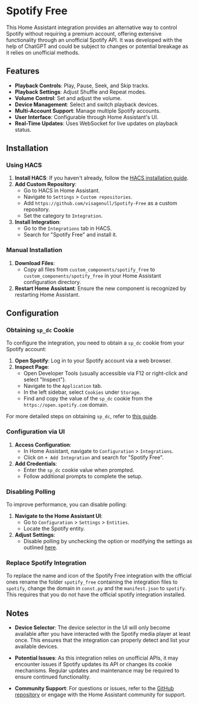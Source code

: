 # Spotify Free

This Home Assistant integration provides an alternative way to control Spotify without requiring a premium account, offering extensive functionality through an unofficial Spotify API. It was developed with the help of ChatGPT and could be subject to changes or potential breakage as it relies on unofficial methods.

## Features

- **Playback Controls**: Play, Pause, Seek, and Skip tracks.
- **Playback Settings**: Adjust Shuffle and Repeat modes.
- **Volume Control**: Set and adjust the volume.
- **Device Management**: Select and switch playback devices.
- **Multi-Account Support**: Manage multiple Spotify accounts.
- **User Interface**: Configurable through Home Assistant's UI.
- **Real-Time Updates**: Uses WebSocket for live updates on playback status.

## Installation

### Using HACS

1. **Install HACS**: If you haven't already, follow the [HACS installation guide](https://hacs.xyz/docs/installation/manual).
2. **Add Custom Repository**:
   - Go to HACS in Home Assistant.
   - Navigate to `Settings` > `Custom repositories`.
   - Add `https://github.com/visagenull/Spotify-Free` as a custom repository.
   - Set the category to `Integration`.
3. **Install Integration**:
   - Go to the `Integrations` tab in HACS.
   - Search for "Spotify Free" and install it.

### Manual Installation

1. **Download Files**:
   - Copy all files from `custom_components/spotify_free` to `custom_components/spotify_free` in your Home Assistant configuration directory.
2. **Restart Home Assistant**: Ensure the new component is recognized by restarting Home Assistant.

## Configuration

### Obtaining `sp_dc` Cookie

To configure the integration, you need to obtain a `sp_dc` cookie from your Spotify account:

1. **Open Spotify**: Log in to your Spotify account via a web browser.
2. **Inspect Page**:
   - Open Developer Tools (usually accessible via F12 or right-click and select "Inspect").
   - Navigate to the `Application` tab.
   - In the left sidebar, select `Cookies` under `Storage`.
   - Find and copy the value of the `sp_dc` cookie from the `https://open.spotify.com` domain.

For more detailed steps on obtaining `sp_dc`, refer to [this guide](https://github.com/fondberg/spotcast/tree/master?tab=readme-ov-file#obtaining-sp_dc-and-sp_key-cookies).

### Configuration via UI

1. **Access Configuration**:
   - In Home Assistant, navigate to `Configuration` > `Integrations`.
   - Click on `+ Add Integration` and search for "Spotify Free".
2. **Add Credentials**:
   - Enter the `sp_dc` cookie value when prompted.
   - Follow additional prompts to complete the setup.

### Disabling Polling

To improve performance, you can disable polling:

1. **Navigate to the Home Assistant UI**:
   - Go to `Configuration` > `Settings` > `Entities`.
   - Locate the Spotify entity.
2. **Adjust Settings**:
   - Disable polling by unchecking the option or modifying the settings as outlined [here](https://github.com/home-assistant/home-assistant.io/issues/26198#issuecomment-1425561473).

### Replace Spotify Integration

To replace the name and icon of the Spotify Free integration with the official ones rename the folder `spotify_free` containing the integration files to `spotify`, change the domain in `const.py` and the `manifest.json` to `spotify`. This requires that you do not have the official spotify integration installed.

## Notes

- **Device Selector**: The device selector in the UI will only become available after you have interacted with the Spotify media player at least once. This ensures that the integration can properly detect and list your available devices.

- **Potential Issues**: As this integration relies on unofficial APIs, it may encounter issues if Spotify updates its API or changes its cookie mechanisms. Regular updates and maintenance may be required to ensure continued functionality.

- **Community Support**: For questions or issues, refer to the [GitHub repository](https://github.com/visagenull/Spotify-Free) or engage with the Home Assistant community for support.

